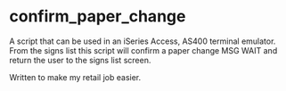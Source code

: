 # confirm_paper_change

A script that can be used in an iSeries Access, AS400 terminal emulator. From the signs list this script will confirm a paper change MSG WAIT and return the user to the signs list screen.

Written to make my retail job easier.